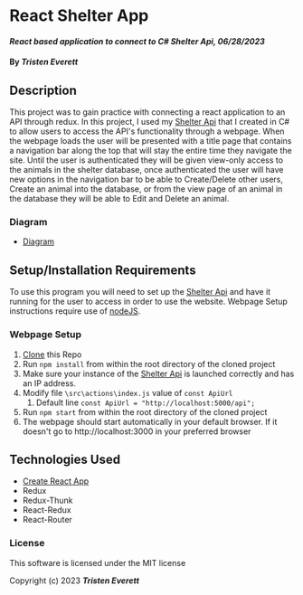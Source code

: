 # React Shelter App

#### _React based application to connect to C# Shelter Api, 06/28/2023_

#### By _**Tristen Everett**_

## Description

This project was to gain practice with connecting a react application to an API through redux. In this project, I used my [Shelter Api](https://github.com/TJEverett/Shelter_API) that I created in C# to allow users to access the API's functionality through a webpage. When the webpage loads the user will be presented with a title page that contains a navigation bar along the top that will stay the entire time they navigate the site. Until the user is authenticated they will be given view-only access to the animals in the shelter database, once authenticated the user will have new options in the navigation bar to be able to Create/Delete other users, Create an animal into the database, or from the view page of an animal in the database they will be able to Edit and Delete an animal.

### Diagram

* [Diagram](.\diagram\React_Shelter_App.html)

## Setup/Installation Requirements

To use this program you will need to set up the [Shelter Api](https://github.com/TJEverett/Shelter_API) and have it running for the user to access in order to use the website. Webpage Setup instructions require use of [nodeJS](https://nodejs.org/en).

### Webpage Setup

1. [Clone](https://docs.github.com/en/repositories/creating-and-managing-repositories/cloning-a-repository) this Repo
2. Run `npm install` from within the root directory of the cloned project
3. Make sure your instance of the [Shelter Api](https://github.com/TJEverett/Shelter_API) is launched correctly and has an IP address.
4. Modify file `\src\actions\index.js` value of `const ApiUrl`
   1. Default line `const ApiUrl = "http://localhost:5000/api";`
5. Run `npm start` from within the root directory of the cloned project
6. The webpage should start automatically in your default browser. If it doesn't go to http://localhost:3000 in your preferred browser

## Technologies Used

* [Create React App](https://github.com/facebook/create-react-app)
* Redux
* Redux-Thunk
* React-Redux
* React-Router

### License

This software is licensed under the MIT license

Copyright (c) 2023 **_Tristen Everett_**